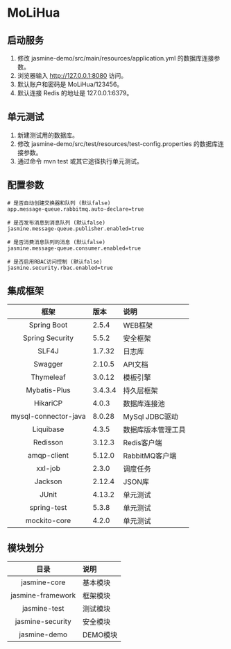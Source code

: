 # MoLiHua

## 启动服务
1. 修改 jasmine-demo/src/main/resources/application.yml 的数据库连接参数。
2. 浏览器输入 http://127.0.0.1:8080 访问。
3. 默认账户和密码是 MoLiHua/123456。
4. 默认连接 Redis 的地址是 127.0.0.1:6379。

## 单元测试
1. 新建测试用的数据库。
2. 修改 jasmine-demo/src/test/resources/test-config.properties 的数据库连接参数。
3. 通过命令 mvn test 或其它途径执行单元测试。

## 配置参数
```
# 是否自动创建交换器和队列 (默认false)
app.message-queue.rabbitmq.auto-declare=true

# 是否发布消息到消息队列 (默认false)
jasmine.message-queue.publisher.enabled=true

# 是否消费消息队列的消息 (默认false)
jasmine.message-queue.consumer.enabled=true

# 是否启用RBAC访问控制 (默认false)
jasmine.security.rbac.enabled=true
```

## 集成框架
| 框架 | 版本 | 说明 |
| :----: | :---- | :---- |
| Spring Boot | 2.5.4 | WEB框架 |
| Spring Security | 5.5.2 | 安全框架 |
| SLF4J | 1.7.32 | 日志库 |
| Swagger | 2.10.5 | API文档 |
| Thymeleaf | 3.0.12 | 模板引擎 |
| Mybatis-Plus | 3.4.3.4 | 持久层框架 |
| HikariCP | 4.0.3 | 数据库连接池 |
| mysql-connector-java | 8.0.28 | MySql JDBC驱动 |
| Liquibase | 4.3.5 | 数据库版本管理工具 |
| Redisson | 3.12.3 | Redis客户端 |
| amqp-client | 5.12.0 | RabbitMQ客户端 |
| xxl-job | 2.3.0 | 调度任务 |
| Jackson | 2.12.4 | JSON库 |
| JUnit | 4.13.2 | 单元测试 |
| spring-test | 5.3.8 | 单元测试 |
| mockito-core | 4.2.0 | 单元测试 |

## 模块划分
| 目录 | 说明 |
| :----: | :---- |
| jasmine-core | 基本模块 |
| jasmine-framework | 框架模块 |
| jasmine-test | 测试模块 |
| jasmine-security | 安全模块 |
| jasmine-demo | DEMO模块 |


